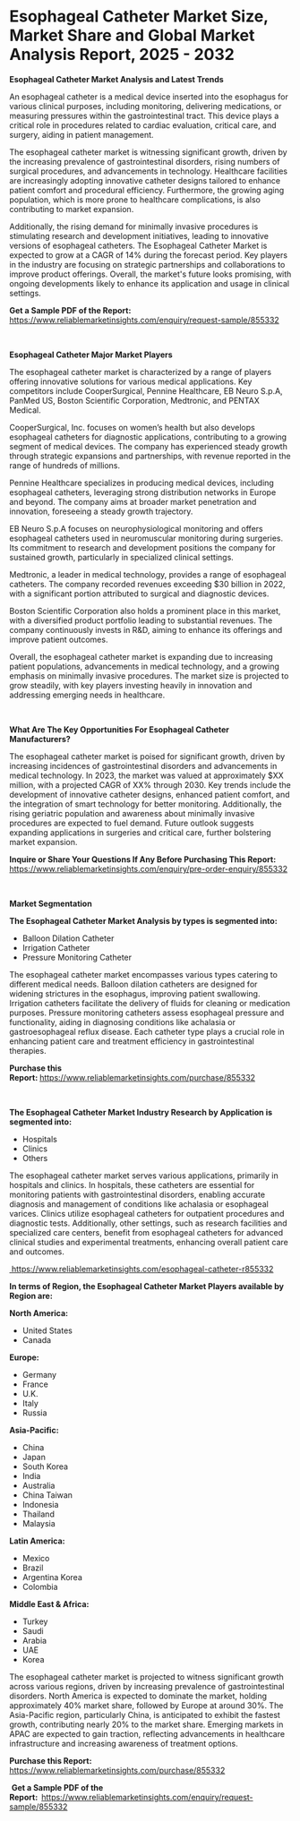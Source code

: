 <p><h1>Esophageal Catheter Market Size, Market Share and Global Market Analysis Report, 2025 - 2032</h1></p><p><strong>Esophageal Catheter Market Analysis and Latest Trends</strong></p>
<p><p>An esophageal catheter is a medical device inserted into the esophagus for various clinical purposes, including monitoring, delivering medications, or measuring pressures within the gastrointestinal tract. This device plays a critical role in procedures related to cardiac evaluation, critical care, and surgery, aiding in patient management.</p><p>The esophageal catheter market is witnessing significant growth, driven by the increasing prevalence of gastrointestinal disorders, rising numbers of surgical procedures, and advancements in technology. Healthcare facilities are increasingly adopting innovative catheter designs tailored to enhance patient comfort and procedural efficiency. Furthermore, the growing aging population, which is more prone to healthcare complications, is also contributing to market expansion.</p><p>Additionally, the rising demand for minimally invasive procedures is stimulating research and development initiatives, leading to innovative versions of esophageal catheters. The Esophageal Catheter Market is expected to grow at a CAGR of 14% during the forecast period. Key players in the industry are focusing on strategic partnerships and collaborations to improve product offerings. Overall, the market's future looks promising, with ongoing developments likely to enhance its application and usage in clinical settings.</p></p>
<p><strong>Get a Sample PDF of the Report:&nbsp;</strong> <a href="https://www.reliablemarketinsights.com/enquiry/request-sample/855332?utm_campaign=3520&utm_medium=2&utm_source=Github&utm_content=ia&utm_term=13042025&utm_id=esophageal-catheter">https://www.reliablemarketinsights.com/enquiry/request-sample/855332</a></p>
<p>&nbsp;</p>
<p><strong>Esophageal Catheter Major Market Players</strong></p>
<p><p>The esophageal catheter market is characterized by a range of players offering innovative solutions for various medical applications. Key competitors include CooperSurgical, Pennine Healthcare, EB Neuro S.p.A, PanMed US, Boston Scientific Corporation, Medtronic, and PENTAX Medical. </p><p>CooperSurgical, Inc. focuses on women’s health but also develops esophageal catheters for diagnostic applications, contributing to a growing segment of medical devices. The company has experienced steady growth through strategic expansions and partnerships, with revenue reported in the range of hundreds of millions.</p><p>Pennine Healthcare specializes in producing medical devices, including esophageal catheters, leveraging strong distribution networks in Europe and beyond. The company aims at broader market penetration and innovation, foreseeing a steady growth trajectory.</p><p>EB Neuro S.p.A focuses on neurophysiological monitoring and offers esophageal catheters used in neuromuscular monitoring during surgeries. Its commitment to research and development positions the company for sustained growth, particularly in specialized clinical settings.</p><p>Medtronic, a leader in medical technology, provides a range of esophageal catheters. The company recorded revenues exceeding $30 billion in 2022, with a significant portion attributed to surgical and diagnostic devices.</p><p>Boston Scientific Corporation also holds a prominent place in this market, with a diversified product portfolio leading to substantial revenues. The company continuously invests in R&D, aiming to enhance its offerings and improve patient outcomes.</p><p>Overall, the esophageal catheter market is expanding due to increasing patient populations, advancements in medical technology, and a growing emphasis on minimally invasive procedures. The market size is projected to grow steadily, with key players investing heavily in innovation and addressing emerging needs in healthcare.</p></p>
<p>&nbsp;</p>
<p><strong>What Are The Key Opportunities For Esophageal Catheter Manufacturers?</strong></p>
<p><p>The esophageal catheter market is poised for significant growth, driven by increasing incidences of gastrointestinal disorders and advancements in medical technology. In 2023, the market was valued at approximately $XX million, with a projected CAGR of XX% through 2030. Key trends include the development of innovative catheter designs, enhanced patient comfort, and the integration of smart technology for better monitoring. Additionally, the rising geriatric population and awareness about minimally invasive procedures are expected to fuel demand. Future outlook suggests expanding applications in surgeries and critical care, further bolstering market expansion.</p></p>
<p><strong>Inquire or Share Your Questions If Any Before Purchasing This Report:</strong> <a href="https://www.reliablemarketinsights.com/enquiry/pre-order-enquiry/855332?utm_campaign=3520&utm_medium=2&utm_source=Github&utm_content=ia&utm_term=13042025&utm_id=esophageal-catheter">https://www.reliablemarketinsights.com/enquiry/pre-order-enquiry/855332</a></p>
<p>&nbsp;</p>
<p><strong>Market Segmentation</strong></p>
<p><strong>The Esophageal Catheter Market Analysis by types is segmented into:</strong></p>
<p><ul><li>Balloon Dilation Catheter</li><li>Irrigation Catheter</li><li>Pressure Monitoring Catheter</li></ul></p>
<p><p>The esophageal catheter market encompasses various types catering to different medical needs. Balloon dilation catheters are designed for widening strictures in the esophagus, improving patient swallowing. Irrigation catheters facilitate the delivery of fluids for cleaning or medication purposes. Pressure monitoring catheters assess esophageal pressure and functionality, aiding in diagnosing conditions like achalasia or gastroesophageal reflux disease. Each catheter type plays a crucial role in enhancing patient care and treatment efficiency in gastrointestinal therapies.</p></p>
<p><strong>Purchase this Report:&nbsp;</strong><a href="https://www.reliablemarketinsights.com/purchase/855332?utm_campaign=3520&utm_medium=2&utm_source=Github&utm_content=ia&utm_term=13042025&utm_id=esophageal-catheter">https://www.reliablemarketinsights.com/purchase/855332</a></p>
<p>&nbsp;</p>
<p><strong>The Esophageal Catheter Market Industry Research by Application is segmented into:</strong></p>
<p><ul><li>Hospitals</li><li>Clinics</li><li>Others</li></ul></p>
<p><p>The esophageal catheter market serves various applications, primarily in hospitals and clinics. In hospitals, these catheters are essential for monitoring patients with gastrointestinal disorders, enabling accurate diagnosis and management of conditions like achalasia or esophageal varices. Clinics utilize esophageal catheters for outpatient procedures and diagnostic tests. Additionally, other settings, such as research facilities and specialized care centers, benefit from esophageal catheters for advanced clinical studies and experimental treatments, enhancing overall patient care and outcomes.</p></p>
<p><a href="https://www.reliablemarketinsights.com/esophageal-catheter-r855332?utm_campaign=3520&utm_medium=2&utm_source=Github&utm_content=ia&utm_term=13042025&utm_id=esophageal-catheter">&nbsp;https://www.reliablemarketinsights.com/esophageal-catheter-r855332</a></p>
<p><strong>In terms of Region, the Esophageal Catheter Market Players available by Region are:</strong></p>
<p>
    <p> <strong> North America: </strong>
        <ul>
            <li>United States</li>
            <li>Canada</li>
        </ul>
        </p> 
    <p> <strong> Europe: </strong>
        <ul>
            <li>Germany</li>
            <li>France</li>
            <li>U.K.</li>
            <li>Italy</li>
            <li>Russia</li>
        </ul>
        </p> 
    <p> <strong> Asia-Pacific: </strong>
        <ul>
            <li>China</li>
            <li>Japan</li>
            <li>South Korea</li>
            <li>India</li>
            <li>Australia</li>
            <li>China Taiwan</li>
            <li>Indonesia</li>
            <li>Thailand</li>
            <li>Malaysia</li>
        </ul>
        </p> 
    <p> <strong> Latin America: </strong>
        <ul>
            <li>Mexico</li>
            <li>Brazil</li>
            <li>Argentina Korea</li>
            <li>Colombia</li>
        </ul>
        </p> 
    <p> <strong> Middle East & Africa: </strong>
        <ul>
            <li>Turkey</li>
            <li>Saudi</li>
            <li>Arabia</li>
            <li>UAE</li>
            <li>Korea</li>
        </ul>
    </p>
    </p>
<p><p>The esophageal catheter market is projected to witness significant growth across various regions, driven by increasing prevalence of gastrointestinal disorders. North America is expected to dominate the market, holding approximately 40% market share, followed by Europe at around 30%. The Asia-Pacific region, particularly China, is anticipated to exhibit the fastest growth, contributing nearly 20% to the market share. Emerging markets in APAC are expected to gain traction, reflecting advancements in healthcare infrastructure and increasing awareness of treatment options.</p></p>
<p><strong>Purchase this Report: </strong><a href="https://www.reliablemarketinsights.com/purchase/855332?utm_campaign=3520&utm_medium=2&utm_source=Github&utm_content=ia&utm_term=13042025&utm_id=esophageal-catheter">https://www.reliablemarketinsights.com/purchase/855332</a></p>
<p>&nbsp;<strong>Get a Sample PDF of the Report:&nbsp;&nbsp;</strong><a href="https://www.reliablemarketinsights.com/enquiry/request-sample/855332?utm_campaign=3520&utm_medium=2&utm_source=Github&utm_content=ia&utm_term=13042025&utm_id=esophageal-catheter">https://www.reliablemarketinsights.com/enquiry/request-sample/855332</a></p>
<p><strong></strong></p>
<p><p></p><p></p><p></p></p>